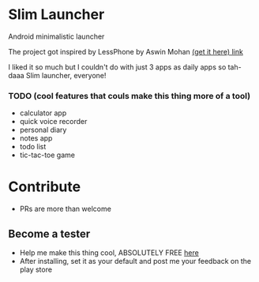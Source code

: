 # Slim Launcher
Android minimalistic launcher

The project got inspired by LessPhone by Aswin Mohan [(get it here) link](https://play.google.com/store/apps/details?id=me.aswinmohan.nophone)

I liked it so much but I couldn't do with just 3 apps as daily apps so tah-daaa Slim launcher, everyone!

### TODO (cool features that couls make this thing more of a tool)
* calculator app
* quick voice recorder
* personal diary
* notes app
* todo list
* tic-tac-toe game

# Contribute
* PRs are more than welcome
## Become a tester
* Help me make this thing cool, ABSOLUTELY FREE [here](https://play.google.com/apps/testing/com.sduduzog.slimlauncher)
* After installing, set it as your default and post me your feedback on the play store
